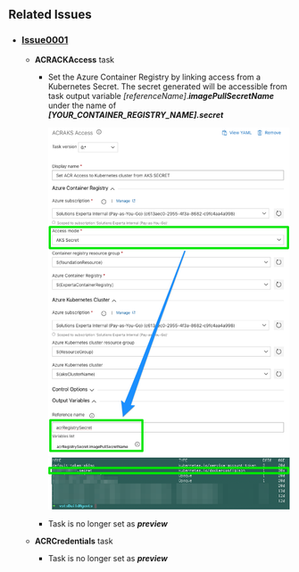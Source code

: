 ## Related Issues

- ### [Issue0001](https://github.com/expertasolutions/AzureContainerRegistryExtensions/issues/1)

  - **ACRACKAccess** task
    - Set the Azure Container Registry by linking access from a Kubernetes Secret. The secret generated will be accessible from task output variable *[referenceName]*.***imagePullSecretName*** under the name of ***[YOUR_CONTAINER_REGISTRY_NAME].secret***

      ![Issue0001](_ReleaseNotes/Issue0001/Issue0001-01.png)
      ![Issue0001](_ReleaseNotes/Issue0001/Issue0001-02.png)

    - Task is no longer set as ***preview***

  - **ACRCredentials** task
    - Task is no longer set as ***preview***